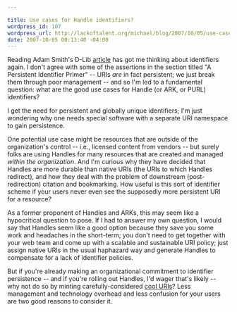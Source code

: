 ```yaml
--- 

title: Use cases for Handle identifiers?
wordpress_id: 107
wordpress_url: http://lackoftalent.org/michael/blog/2007/10/05/use-cases-for-handle-identifiers/
date: 2007-10-05 00:13:40 -04:00
---
```

Reading Adam Smith's D-Lib <a href="http://dlib.org/dlib/september07/smith/09smith.html" target="_blank">article</a> has got me thinking about identifiers again.  I don't agree with some of the assertions in the section titled "A Persistent Identifier Primer" -- URIs <em>are</em> in fact persistent; we just break them through poor management -- and so I'm led to a fundamental question: what are the good use cases for Handle (or ARK, or PURL) identifiers?  

I get the need for persistent and globally unique identifiers; I'm just wondering why one needs special software with a separate URI namespace to gain persistence.

One potential use case might be resources that are outside of the organization's control -- i.e., licensed content from vendors -- but surely folks are using Handles for many resources that are created and managed <em>within the organization</em>.  And I'm curious why they have decided that Handles are more durable than native URIs (the URIs to which Handles redirect), and how they deal with the problem of downstream (post-redirection) citation and bookmarking.  How useful is this sort of identifier scheme if your users never even see the supposedly more persistent URI for a resource?

As a former proponent of Handles and ARKs, this may seem like a hypocritical question to pose.  If I had to answer my own question, I would say that Handles seem like a good option because they save you some work and headaches in the short-term; you don't need to get together with your web team and come up with a scalable and sustainable URI policy; just assign native URIs in the usual haphazard way and generate Handles to compensate for a lack of identifier policies.

But if you're already making an organizational commitment to identifier persistence -- and if you're rolling out Handles, I'd wager that's likely -- why not do so by minting carefully-considered <a target="_blank" href="http://www.w3.org/Provider/Style/URI">cool URIs</a>?  Less management and technology overhead and less confusion for your users are two good reasons to consider it.

